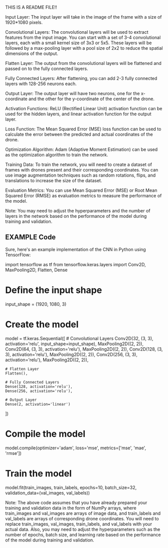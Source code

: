 THIS IS A README FILE!!

Input Layer: The input layer will take in the image of the frame with a size of 1920*1080 pixels.

Convolutional Layers: The convolutional layers will be used to extract features from the input image. You can start with a set of 3-4 convolutional layers, each with a small kernel size of 3x3 or 5x5. These layers will be followed by a max-pooling layer with a pool size of 2x2 to reduce the spatial dimensions of the output.

Flatten Layer: The output from the convolutional layers will be flattened and passed on to the fully connected layers.

Fully Connected Layers: After flattening, you can add 2-3 fully connected layers with 128-256 neurons each.

Output Layer: The output layer will have two neurons, one for the x-coordinate and the other for the y-coordinate of the center of the drone.

Activation Functions: ReLU (Rectified Linear Unit) activation function can be used for the hidden layers, and linear activation function for the output layer.

Loss Function: The Mean Squared Error (MSE) loss function can be used to calculate the error between the predicted and actual coordinates of the drone.

Optimization Algorithm: Adam (Adaptive Moment Estimation) can be used as the optimization algorithm to train the network.

Training Data: To train the network, you will need to create a dataset of frames with drones present and their corresponding coordinates. You can use image augmentation techniques such as random rotations, flips, and translations to increase the size of the dataset.

Evaluation Metrics: You can use Mean Squared Error (MSE) or Root Mean Squared Error (RMSE) as evaluation metrics to measure the performance of the model.

Note: You may need to adjust the hyperparameters and the number of layers in the network based on the performance of the model during training and validation.



## EXAMPLE Code

Sure, here's an example implementation of the CNN in Python using TensorFlow:

import tensorflow as tf
from tensorflow.keras.layers import Conv2D, MaxPooling2D, Flatten, Dense

# Define the input shape
input_shape = (1920, 1080, 3)

# Create the model
model = tf.keras.Sequential([
    # Convolutional Layers
    Conv2D(32, (3, 3), activation='relu', input_shape=input_shape),
    MaxPooling2D((2, 2)),
    Conv2D(64, (3, 3), activation='relu'),
    MaxPooling2D((2, 2)),
    Conv2D(128, (3, 3), activation='relu'),
    MaxPooling2D((2, 2)),
    Conv2D(256, (3, 3), activation='relu'),
    MaxPooling2D((2, 2)),
    
    # Flatten Layer
    Flatten(),
    
    # Fully Connected Layers
    Dense(128, activation='relu'),
    Dense(256, activation='relu'),
    
    # Output Layer
    Dense(2, activation='linear')
])

# Compile the model
model.compile(optimizer='adam', loss='mse', metrics=['mse', 'mae', 'rmse'])

# Train the model
model.fit(train_images, train_labels, epochs=10, batch_size=32, validation_data=(val_images, val_labels))

Note: The above code assumes that you have already prepared your training and validation data in the form of NumPy arrays, where train_images and val_images are arrays of image data, and train_labels and val_labels are arrays of corresponding drone coordinates. You will need to replace train_images, val_images, train_labels, and val_labels with your actual data. Also, you may need to adjust the hyperparameters such as the number of epochs, batch size, and learning rate based on the performance of the model during training and validation.

